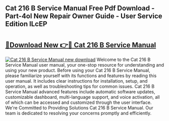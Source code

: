 ## Cat 216 B Service Manual Free Pdf Download - Part-4ol New Repair Owner Guide - User Service Edition lLcEP

# <h2><a href="http://bc46136.oget.top/?id=Cat+216+B+Service+Manual">🔗Download New 👉🔴 Cat 216 B Service Manual</a></h2>

[![Cat 216 B Service Manual new download](https://i.imgur.com/5g1atiW.png)](http://bc46136.oget.top/?id=Cat+216+B+Service+Manual)
Welcome to the Cat 216 B Service Manual user manual, your one-stop resource for understanding and using your new product. Before using your Cat 216 B Service Manual, please familiarize yourself with its functions and features by reading this user manual. It includes clear instructions for installation, setup, and operation, as well as troubleshooting tips for common issues. Cat 216 B Service Manual advanced features include automatic software updates, customizable dashboard, multi-language support, and voice activation, all of which can be accessed and customized through the user interface. We're Committed to Providing Solutions Cat 216 B Service Manual. Our team is dedicated to resolving your concerns promptly and efficiently.
